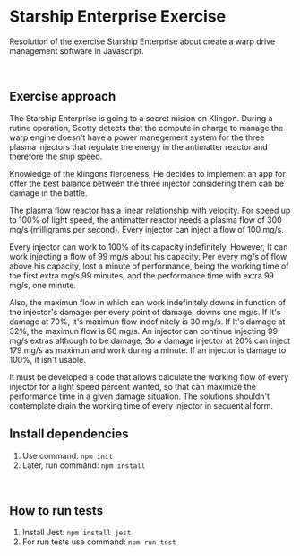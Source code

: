 # Starship Enterprise Exercise
Resolution of the exercise Starship Enterprise about create a warp drive management software in Javascript.

<br>

## Exercise approach

The Starship Enterprise is going to a secret mision on Klingon. During a rutine operation, Scotty detects that the compute in charge to manage the warp engine doesn't have a power manegement system for the three plasma injectors that regulate the energy in the antimatter reactor and therefore the ship speed.

Knowledge of the klingons fierceness, He decides to implement an app for offer the best balance between the three injector considering them can be damage in the battle.

The plasma flow reactor has a linear relationship with velocity. For speed up to 100% of light speed, the antimatter reactor needs a plasma flow of 300 mg/s (milligrams per second). Every injector can inject a flow of 100 mg/s.

Every injector can work to 100% of its capacity indefinitely. However, It can work injecting a flow of 99 mg/s about his capacity. Per every mg/s of flow above his capacity, lost a minute of performance, being the working time of the first extra mg/s 99 minutes, and the performance time with extra 99 mg/s, one minute.

Also, the maximun flow in which can work indefinitely downs in function of the injector's damage: per every point of damage, downs one mg/s. If It's damage at 70%, It's maximun flow indefinitely is 30 mg/s. If It's damage at 32%, the maximun flow is 68 mg/s. An injector can continue injecting 99 mg/s extras although to be damage, So a damage injector at 20% can inject 179 mg/s as maximun and work during a minute. If an injector is damage to 100%, it isn't usable.

It must be developed a code that allows calculate the working flow of every injector for a light speed percent wanted, so that can maximize the performance time in a given damage situation. The solutions shouldn't contemplate drain the working time of every injector in secuential form.
<br>

## Install dependencies

1. Use command: `npm init`
1.  Later, run command: `npm install`
<br>

## How to run tests

1. Install Jest: `npm install jest`
1. For run tests use command: `npm run test` 

<br>


